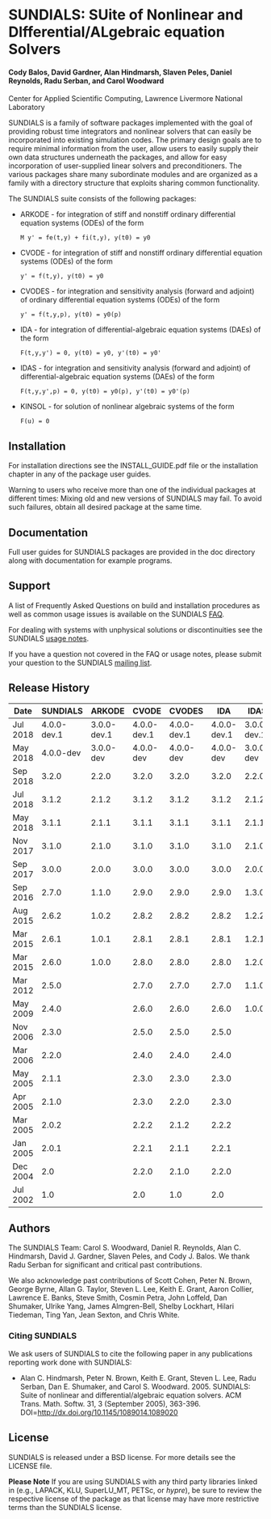 # SUNDIALS: SUite of Nonlinear and DIfferential/ALgebraic equation Solvers #

#### Cody Balos, David Gardner, Alan Hindmarsh, Slaven Peles, Daniel Reynolds, Radu Serban, and Carol Woodward ####
Center for Applied Scientific Computing, Lawrence Livermore National Laboratory

SUNDIALS is a family of software packages implemented with the goal of
providing robust time integrators and nonlinear solvers that can easily be
incorporated into existing simulation codes. The primary design goals are to
require minimal information from the user, allow users to easily supply their
own data structures underneath the packages, and allow for easy incorporation
of user-supplied linear solvers and preconditioners. The various packages share
many subordinate modules and are organized as a family with a directory
structure that exploits sharing common functionality.

The SUNDIALS suite consists of the following packages:

* ARKODE - for integration of stiff and nonstiff ordinary differential equation
systems (ODEs) of the form

  ``` M y' = fe(t,y) + fi(t,y), y(t0) = y0 ```

* CVODE - for integration of stiff and nonstiff ordinary differential equation
systems (ODEs) of the form

  ``` y' = f(t,y), y(t0) = y0 ```

* CVODES - for integration and sensitivity analysis (forward and adjoint) of
ordinary differential equation systems (ODEs) of the form

  ``` y' = f(t,y,p), y(t0) = y0(p) ```

* IDA - for integration of differential-algebraic equation systems (DAEs) of
the form

  ``` F(t,y,y') = 0, y(t0) = y0, y'(t0) = y0' ```

* IDAS - for integration and sensitivity analysis (forward and adjoint) of
differential-algebraic equation systems (DAEs) of the form

  ``` F(t,y,y',p) = 0, y(t0) = y0(p), y'(t0) = y0'(p) ```

* KINSOL - for solution of nonlinear algebraic systems of the form

  ``` F(u) = 0 ```

## Installation ##
For installation directions see the INSTALL_GUIDE.pdf file or the installation
chapter in any of the package user guides.

Warning to users who receive more than one of the individual packages at
different times: Mixing old and new versions of SUNDIALS may fail. To avoid
such failures, obtain all desired package at the same time.

## Documentation ##
Full user guides for SUNDIALS packages are provided in the doc directory along
with documentation for example programs.

## Support ##
A list of Frequently Asked Questions on build and installation procedures as
well as common usage issues is available on the SUNDIALS [FAQ](https://computation.llnl.gov/projects/sundials/faq).

For dealing with systems with unphysical solutions or discontinuities see the
SUNDIALS [usage notes](https://computation.llnl.gov/projects/sundials/usage-notes).

If you have a question not covered in the FAQ or usage notes, please submit
your question to the SUNDIALS [mailing list](https://computation.llnl.gov/projects/sundials/mailing-list).

## Release History ##
Date     | SUNDIALS    | ARKODE      | CVODE       | CVODES      | IDA         | IDAS        | KINSOL
---------|-------------|-------------|-------------|-------------|-------------|-------------|-------------
Jul 2018 | 4.0.0-dev.1 | 3.0.0-dev.1 | 4.0.0-dev.1 | 4.0.0-dev.1 | 4.0.0-dev.1 | 3.0.0-dev.1 | 4.0.0-dev.1
May 2018 | 4.0.0-dev   | 3.0.0-dev   | 4.0.0-dev   | 4.0.0-dev   | 4.0.0-dev   | 3.0.0-dev   | 4.0.0-dev
Sep 2018 | 3.2.0       | 2.2.0       | 3.2.0       | 3.2.0       | 3.2.0       | 2.2.0       | 3.2.0
Jul 2018 | 3.1.2       | 2.1.2       | 3.1.2       | 3.1.2       | 3.1.2       | 2.1.2       | 3.1.2
May 2018 | 3.1.1       | 2.1.1       | 3.1.1       | 3.1.1       | 3.1.1       | 2.1.1       | 3.1.1
Nov 2017 | 3.1.0       | 2.1.0       | 3.1.0       | 3.1.0       | 3.1.0       | 2.1.0       | 3.1.0
Sep 2017 | 3.0.0       | 2.0.0       | 3.0.0       | 3.0.0       | 3.0.0       | 2.0.0       | 3.0.0
Sep 2016 | 2.7.0       | 1.1.0       | 2.9.0       | 2.9.0       | 2.9.0       | 1.3.0       | 2.9.0
Aug 2015 | 2.6.2       | 1.0.2       | 2.8.2       | 2.8.2       | 2.8.2       | 1.2.2       | 2.8.2
Mar 2015 | 2.6.1       | 1.0.1       | 2.8.1       | 2.8.1       | 2.8.1       | 1.2.1       | 2.8.1
Mar 2015 | 2.6.0       | 1.0.0       | 2.8.0       | 2.8.0       | 2.8.0       | 1.2.0       | 2.8.0
Mar 2012 | 2.5.0       |             | 2.7.0       | 2.7.0       | 2.7.0       | 1.1.0       | 2.7.0
May 2009 | 2.4.0       |             | 2.6.0       | 2.6.0       | 2.6.0       | 1.0.0       | 2.6.0
Nov 2006 | 2.3.0       |             | 2.5.0       | 2.5.0       | 2.5.0       |             | 2.5.0
Mar 2006 | 2.2.0       |             | 2.4.0       | 2.4.0       | 2.4.0       |             | 2.4.0
May 2005 | 2.1.1       |             | 2.3.0       | 2.3.0       | 2.3.0       |             | 2.3.0
Apr 2005 | 2.1.0       |             | 2.3.0       | 2.2.0       | 2.3.0       |             | 2.3.0
Mar 2005 | 2.0.2       |             | 2.2.2       | 2.1.2       | 2.2.2       |             | 2.2.2
Jan 2005 | 2.0.1       |             | 2.2.1       | 2.1.1       | 2.2.1       |             | 2.2.1
Dec 2004 | 2.0         |             | 2.2.0       | 2.1.0       | 2.2.0       |             | 2.2.0
Jul 2002 | 1.0         |             | 2.0         | 1.0         | 2.0         |             | 2.0

## Authors ##
The SUNDIALS Team: Carol S. Woodward, Daniel R. Reynolds, Alan C. Hindmarsh,
David J. Gardner, Slaven Peles, and Cody J. Balos. We thank Radu Serban for
significant and critical past contributions.

We also acknowledge past contributions of Scott Cohen, Peter N. Brown,
George Byrne, Allan G. Taylor, Steven L. Lee, Keith E. Grant, Aaron Collier,
Lawrence E. Banks, Steve Smith, Cosmin Petra, John Loffeld, Dan Shumaker,
Ulrike Yang, James Almgren-Bell, Shelby Lockhart, Hilari Tiedeman, Ting Yan, 
Jean Sexton, and Chris White.

### Citing SUNDIALS ###
We ask users of SUNDIALS to cite the following paper in any publications
reporting work done with SUNDIALS:

* Alan C. Hindmarsh, Peter N. Brown, Keith E. Grant, Steven L. Lee, Radu
Serban, Dan E. Shumaker, and Carol S. Woodward. 2005. SUNDIALS: Suite of
nonlinear and differential/algebraic equation solvers. ACM Trans. Math. Softw.
31, 3 (September 2005), 363-396. DOI=http://dx.doi.org/10.1145/1089014.1089020

## License ##
SUNDIALS is released under a BSD license. For more details see the LICENSE file.

**Please Note** If you are using SUNDIALS with any third party libraries linked
in (e.g., LAPACK, KLU, SuperLU_MT, PETSc, or *hypre*), be sure to review the
respective license of the package as that license may have more restrictive
terms than the SUNDIALS license.
